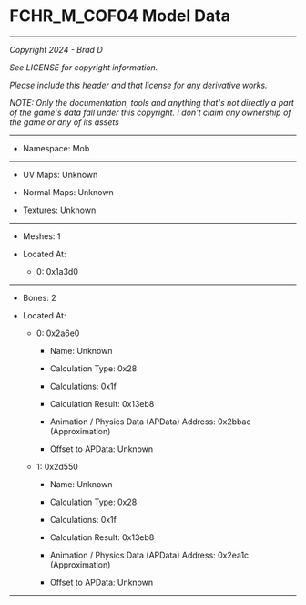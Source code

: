 # FCHR_M_COF04 Model Data

---

*Copyright 2024 - Brad D*

*See LICENSE for copyright information.*

*Please include this header and that license for any derivative works.*

*NOTE: Only the documentation, tools and anything that's not directly a part of the game's data fall under this copyright. I don't claim any ownership of the game or any of its assets*

---

* Namespace: Mob

---

* UV Maps: Unknown

* Normal Maps: Unknown

* Textures: Unknown

---

* Meshes: 1

* Located At:

  * 0: 0x1a3d0

---

* Bones: 2

* Located At:

  * 0: 0x2a6e0

    * Name: Unknown

    * Calculation Type: 0x28

    * Calculations: 0x1f

    * Calculation Result: 0x13eb8

    * Animation / Physics Data (APData) Address: 0x2bbac (Approximation)

    * Offset to APData: Unknown

  * 1: 0x2d550

    * Name: Unknown

    * Calculation Type: 0x28

    * Calculations: 0x1f

    * Calculation Result: 0x13eb8

    * Animation / Physics Data (APData) Address: 0x2ea1c (Approximation)

    * Offset to APData: Unknown

---

